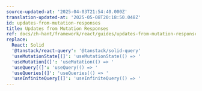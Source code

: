 ```yaml
---
source-updated-at: '2025-04-03T21:54:40.000Z'
translation-updated-at: '2025-05-08T20:18:50.048Z'
id: updates-from-mutation-responses
title: Updates from Mutation Responses
ref: docs/zh-hant/framework/react/guides/updates-from-mutation-responses.md
replace:
  React: Solid
  '@tanstack/react-query': '@tanstack/solid-query'
  'useMutationState[(]': 'useMutationState(() => '
  'useMutation[(]': 'useMutation(() => '
  'useQuery[(]': 'useQuery(() => '
  'useQueries[(]': 'useQueries(() => '
  'useInfiniteQuery[(]': 'useInfiniteQuery(() => '
---
```

